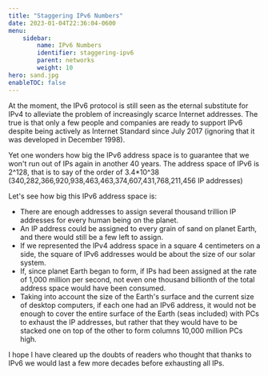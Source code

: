 ```yaml
---
title: "Staggering IPv6 Numbers"
date: 2023-01-04T22:36:04-0600
menu:
    sidebar:
        name: IPv6 Numbers
        identifier: staggering-ipv6
        parent: networks
        weight: 10
hero: sand.jpg
enableTOC: false
---
```

At the moment, the IPv6 protocol is still seen as the eternal substitute for IPv4 to alleviate the problem of increasingly scarce Internet addresses. The true is that only a few people and companies are ready to support IPv6 despite being actively as Internet Standard since July 2017 (ignoring that it was developed in December 1998).

Yet one wonders how big the IPv6 address space is to guarantee that we won't run out of IPs again in another 40 years.
The address space of IPv6 is 2^128, that is to say of the order of 3.4*10^38 (340,282,366,920,938,463,463,374,607,431,768,211,456 IP addresses)

Let's see how big this IPv6 address space is:

- There are enough addresses to assign several thousand trillion IP addresses for every human being on the planet.
- An IP address could be assigned to every grain of sand on planet Earth, and there would still be a few left to assign.
- If we represented the IPv4 address space in a square 4 centimeters on a side, the square of IPv6 addresses would be about the size of our solar system.
- If, since planet Earth began to form, if IPs had been assigned at the rate of 1,000 million per second, not even one thousand billionth of the total address space would have been consumed.
- Taking into account the size of the Earth's surface and the current size of desktop computers, if each one had an IPv6 address, it would not be enough to cover the entire surface of the Earth (seas included) with PCs to exhaust the IP addresses, but rather that they would have to be stacked one on top of the other to form columns 10,000 million PCs high.

I hope I have cleared up the doubts of readers who thought that thanks to IPv6 we would last a few more decades before exhausting all IPs.